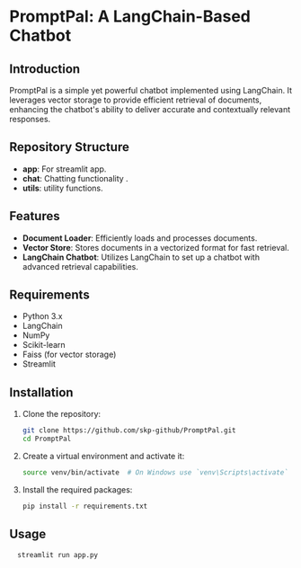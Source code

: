 # PromptPal: A LangChain-Based Chatbot
## Introduction

PromptPal is a simple yet powerful chatbot implemented using LangChain. It leverages vector storage to provide efficient retrieval of documents, enhancing the chatbot's ability to deliver accurate and contextually relevant responses.

## Repository Structure

- **app**: For streamlit app.
- **chat**: Chatting functionality .
- **utils**: utility functions.
## Features

- **Document Loader**: Efficiently loads and processes documents.
- **Vector Store**: Stores documents in a vectorized format for fast retrieval.
- **LangChain Chatbot**: Utilizes LangChain to set up a chatbot with advanced retrieval capabilities.

## Requirements

- Python 3.x
- LangChain
- NumPy
- Scikit-learn
- Faiss (for vector storage)
- Streamlit 

## Installation

1. Clone the repository:
    ```bash
    git clone https://github.com/skp-github/PromptPal.git
    cd PromptPal
    ```

2. Create a virtual environment and activate it:
    ```bash
    source venv/bin/activate  # On Windows use `venv\Scripts\activate`
    ```

3. Install the required packages:
    ```bash
    pip install -r requirements.txt
    ```

## Usage
  ```bash
    streamlit run app.py
  ```
